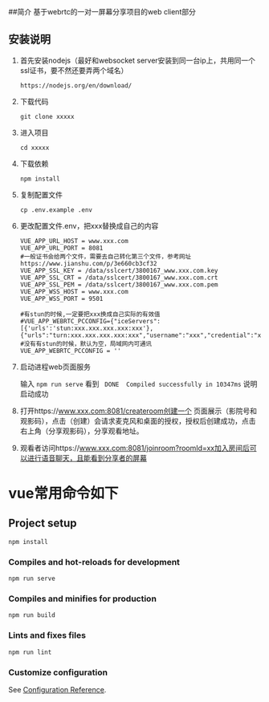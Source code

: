 ##简介
基于webrtc的一对一屏幕分享项目的web client部分

## 安装说明

1. 首先安装nodejs（最好和websocket server安装到同一台ip上，共用同一个ssl证书，要不然还要弄两个域名）

    `https://nodejs.org/en/download/`

2. 下载代码

    `git clone xxxxx`
    
3. 进入项目

    `cd xxxxx`   
    
4. 下载依赖

    `npm install`
   
6. 复制配置文件

    `cp .env.example .env` 

7. 更改配置文件.env，把xxx替换成自己的内容
    ```
	VUE_APP_URL_HOST = www.xxx.com
	VUE_APP_URL_PORT = 8081
	#一般证书会给两个文件，需要去自己转化第三个文件，参考网址 https://www.jianshu.com/p/3e660cb3cf32
	VUE_APP_SSL_KEY = /data/sslcert/3800167_www.xxx.com.key
	VUE_APP_SSL_CRT = /data/sslcert/3800167_www.xxx.com.crt
	VUE_APP_SSL_PEM = /data/sslcert/3800167_www.xxx.com.pem
	VUE_APP_WSS_HOST = www.xxx.com
	VUE_APP_WSS_PORT = 9501

	#有stun的时候,一定要把xxx换成自己实际的有效值
	#VUE_APP_WEBRTC_PCCONFIG={"iceServers":[{'urls':'stun:xxx.xxx.xxx.xxx:xxx'},{"urls":"turn:xxx.xxx.xxx.xxx:xxx","username":"xxx","credential":"xxx"}]}
	#没有有stun的时候，默认为空，局域网内可通讯
	VUE_APP_WEBRTC_PCCONFIG = ''
    ```
 
8. 启动进程web页面服务
 
    输入
    `npm run serve`
    看到
    ` DONE  Compiled successfully in 10347ms`
    说明启动成功
    
10. 打开https://www.xxx.com:8081/createroom创建一个
	页面展示（影院号和观影码），点击（创建）会请求麦克风和桌面的授权，授权后创建成功，点击右上角（分享观影码），分享观看地址。

11. 观看者访问https://www.xxx.com:8081/joinroom?roomId=xx加入房间后可以进行语音聊天，且能看到分享者的屏幕
    
# vue常用命令如下

## Project setup
```
npm install
```

### Compiles and hot-reloads for development
```
npm run serve
```

### Compiles and minifies for production
```
npm run build
```

### Lints and fixes files
```
npm run lint
```

### Customize configuration
See [Configuration Reference](https://cli.vuejs.org/config/).

